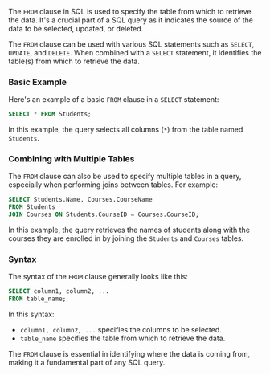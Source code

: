 The `FROM` clause in SQL is used to specify the table from which to retrieve the data. It's a crucial part of a SQL query as it indicates the source of the data to be selected, updated, or deleted.

The `FROM` clause can be used with various SQL statements such as `SELECT`, `UPDATE`, and `DELETE`. When combined with a `SELECT` statement, it identifies the table(s) from which to retrieve the data.

### Basic Example

Here's an example of a basic `FROM` clause in a `SELECT` statement:

```sql
SELECT * FROM Students;
```

In this example, the query selects all columns (`*`) from the table named `Students`.

### Combining with Multiple Tables

The `FROM` clause can also be used to specify multiple tables in a query, especially when performing joins between tables. For example:

```sql
SELECT Students.Name, Courses.CourseName
FROM Students
JOIN Courses ON Students.CourseID = Courses.CourseID;
```

In this example, the query retrieves the names of students along with the courses they are enrolled in by joining the `Students` and `Courses` tables.

### Syntax

The syntax of the `FROM` clause generally looks like this:

```sql
SELECT column1, column2, ...
FROM table_name;
```

In this syntax:

- `column1, column2, ...` specifies the columns to be selected.
- `table_name` specifies the table from which to retrieve the data.

The `FROM` clause is essential in identifying where the data is coming from, making it a fundamental part of any SQL query.

